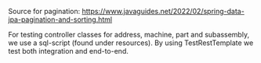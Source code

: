 Source for pagination: https://www.javaguides.net/2022/02/spring-data-jpa-pagination-and-sorting.html

For testing controller classes for address, machine, part and subassembly, we use a sql-script (found under resources).
By using TestRestTemplate we test both integration and end-to-end.